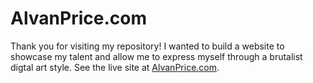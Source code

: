 # AlvanPrice.com

Thank you for visiting my repository! I wanted to build a website to showcase my talent and allow me to express myself through a brutalist digtal art style. See the live site at  [AlvanPrice.com](https://alvanprice.com).

